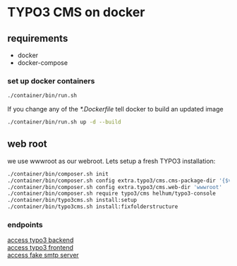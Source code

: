 TYPO3 CMS on docker
===================

## requirements
* docker
* docker-compose

### set up docker containers

```bash
./container/bin/run.sh
```

If you change any of the _*.Dockerfile_ tell docker to build an updated image

```bash
./container/bin/run.sh up -d --build
```

## web root

we use wwwroot as our webroot. Lets setup a fresh TYPO3 installation:

```bash
./container/bin/composer.sh init
./container/bin/composer.sh config extra.typo3/cms.cms-package-dir '{$vendor-dir}/typo3/cms'
./container/bin/composer.sh config extra.typo3/cms.web-dir 'wwwroot'
./container/bin/composer.sh require typo3/cms helhum/typo3-console
./container/bin/typo3cms.sh install:setup
./container/bin/typo3cms.sh install:fixfolderstructure
```

### endpoints

[access typo3 backend](http://localhost:8888/typo3/)  
[access typo3 frontend](http://localhost:8888)  
[access fake smtp server](http://localhost:8025)
